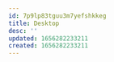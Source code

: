 ```yaml
---
id: 7p9lp83tguu3m7yefshkkeg
title: Desktop
desc: ''
updated: 1656282233211
created: 1656282233211
---
```


